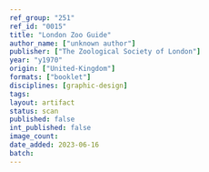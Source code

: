 ```yaml
---
ref_group: "251"
ref_id: "0015"
title: "London Zoo Guide"
author_name: ["unknown author"]
publisher: ["The Zoological Society of London"]
year: "y1970"
origin: ["United-Kingdom"]
formats: ["booklet"]
disciplines: [graphic-design]
tags:
layout: artifact
status: scan
published: false
int_published: false
image_count:
date_added: 2023-06-16
batch:
---
```

